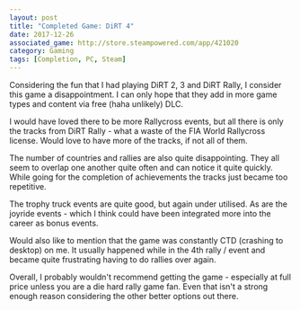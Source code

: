 ```yaml
---
layout: post
title: "Completed Game: DiRT 4"
date: 2017-12-26
associated_game: http://store.steampowered.com/app/421020
category: Gaming
tags: [Completion, PC, Steam]
---
```


Considering the fun that I had playing DiRT 2, 3 and DiRT Rally, I consider this game a disappointment.  I can only hope that they add in more game types and content via free (haha unlikely) DLC.

I would have loved there to be more Rallycross events, but all there is only the tracks from DiRT Rally - what a waste of the FIA World Rallycross license.  Would love to have more of the tracks, if not all of them.

The number of countries and rallies are also quite disappointing.  They all seem to overlap one another quite often and can notice it quite quickly.  While going for the completion of achievements the tracks just became too repetitive.

The trophy truck events are quite good, but again under utilised.  As are the joyride events - which I think could have been integrated more into the career as bonus events.

Would also like to mention that the game was constantly CTD (crashing to desktop) on me.  It usually happened while in the 4th rally / event and became quite frustrating having to do rallies over again.

Overall, I probably wouldn't recommend getting the game - especially at full price unless you are a die hard rally game fan.  Even that isn't a strong enough reason considering the other better options out there.